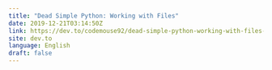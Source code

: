 ```yaml
---
title: "Dead Simple Python: Working with Files"
date: 2019-12-21T03:14:50Z
link: https://dev.to/codemouse92/dead-simple-python-working-with-files-lmg?utm_medium=RSS&utm_source=news.12bit.vn
site: dev.to
language: English
draft: false
---
```

